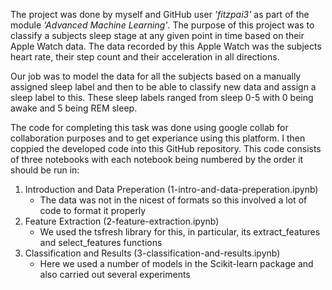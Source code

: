 The project was done by myself and GitHub user *'fitzpai3'* as part of the module *'Advanced Machine Learning'*. The purpose of this project was to classify a subjects sleep stage at any given point in time based on their Apple Watch data. The data recorded by this Apple Watch was the subjects heart rate, their step count and their acceleration in all directions.

Our job was to model the data for all the subjects based on a manually assigned sleep label and then to be able to classify new data and assign a sleep label to this.
These sleep labels ranged from sleep 0-5 with 0 being awake and 5 being REM sleep.

The code for completing this task was done using google collab for collaboration purposes and to get experiance using this platform. I then coppied the developed code into this GitHub repository.
This code consists of three notebooks with each notebook being numbered by the order it should be run in:

1. Introduction and Data Preperation (1-intro-and-data-preperation.ipynb)
   - The data was not in the nicest of formats so this involved a lot of code to format it properly
2. Feature Extraction (2-feature-extraction.ipynb)
   - We used the tsfresh library for this,  in particular, its extract_features and select_features functions
3. Classification and Results (3-classification-and-results.ipynb)
   - Here we used a number of models in the Scikit-learn package and also carried out several experiments
